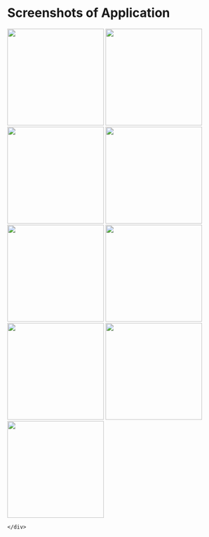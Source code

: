 # Screenshots of Application
<html>
  <body>
    <div>
      <img src="https://github.com/user-attachments/assets/87a62cb4-2fb0-46e5-a52b-302bb124b247" alt="" width = 220px/>
      <img src="https://github.com/user-attachments/assets/2cae68e8-8514-4edd-ada9-21422c191d49" alt="" width = 220px/>
      <img src="https://github.com/user-attachments/assets/294d9db7-52ea-4522-ad36-6937d2b8f43d" alt="" width = 220px/>
      <img src="https://github.com/user-attachments/assets/7def8931-7563-43ae-9d64-17418ff1f9bd" alt="" width = 220px/>
      <img src="https://github.com/user-attachments/assets/83cb1673-b533-4326-becd-d9e91ed77545" alt="" width = 220px/>
      <img src="https://github.com/user-attachments/assets/81b626a8-d5ec-4bb1-8b8f-e6049a15fb5b" alt="" width = 220px/>
      <img src="https://github.com/user-attachments/assets/49db91c5-b632-4efb-bb64-53cce940a867" alt="" width = 220px/>
      <img src="https://github.com/user-attachments/assets/825a0093-f095-47e9-82d8-8b15f159809a" alt="" width = 220px/>
      <img src="https://github.com/user-attachments/assets/3dcfc37f-e431-4632-b86a-5cbf306302f9" alt="" width = 220px/>
      
    </div>
    
  </body>
  
</html>
